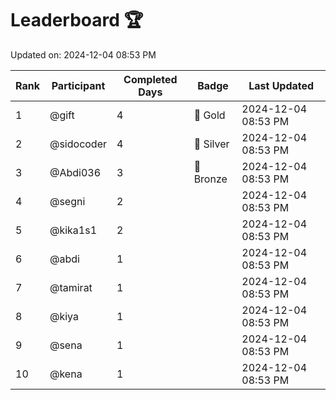 # Leaderboard 🏆

Updated on: 2024-12-04 08:53 PM

| Rank | Participant       | Completed Days | Badge      | Last Updated         |
|------|-------------------|----------------|------------|----------------------|
| 1    | @gift             | 4              | 🏅 Gold     | 2024-12-04 08:53 PM |
| 2    | @sidocoder        | 4              | 🥈 Silver   | 2024-12-04 08:53 PM |
| 3    | @Abdi036          | 3              | 🥉 Bronze   | 2024-12-04 08:53 PM |
| 4    | @segni            | 2              |            | 2024-12-04 08:53 PM |
| 5    | @kika1s1          | 2              |            | 2024-12-04 08:53 PM |
| 6    | @abdi             | 1              |            | 2024-12-04 08:53 PM |
| 7    | @tamirat          | 1              |            | 2024-12-04 08:53 PM |
| 8    | @kiya             | 1              |            | 2024-12-04 08:53 PM |
| 9    | @sena             | 1              |            | 2024-12-04 08:53 PM |
| 10   | @kena             | 1              |            | 2024-12-04 08:53 PM |
